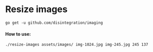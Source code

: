 # Resize images

```
go get -u github.com/disintegration/imaging
```

#### How to use:

```
./resize-images assets/images/ img-1024.jpg img-245.jpg 245 137
```
